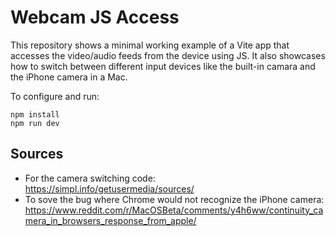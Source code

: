 # Webcam JS Access

This repository shows a minimal working example of a Vite app that accesses the video/audio feeds from the device using JS.
It also showcases how to switch between different input devices like the built-in camara and the iPhone camera in a Mac.

To configure and run:
```
npm install
npm run dev
```

## Sources
- For the camera switching code: https://simpl.info/getusermedia/sources/
- To sove the bug where Chrome would not recognize the iPhone camera: https://www.reddit.com/r/MacOSBeta/comments/y4h6ww/continuity_camera_in_browsers_response_from_apple/